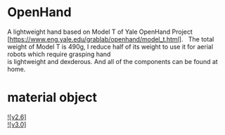 # OpenHand
  A lightweight hand based  on Model T of Yale OpenHand Project [https://www.eng.yale.edu/grablab/openhand/model_t.html].  
  The total weight of Model T is 490g, I reduce half of its weight to use it for aerial robots which require grasping hand  <br>
  is lightweight and dexderous. And all of the components can be found at home.

# material object
[![v2.6]](http://baidu.com)  
[![v3.0]](http://baidu.com)  
